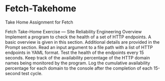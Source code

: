 # Fetch-Takehome
Take Home Assignment for Fetch

Fetch Take-Home Exercise — Site Reliability Engineering Overview Implement a program to check the health of a set of HTTP endpoints. A basic overview is given in this section. Additional details are provided in the Prompt section. Read an input argument to a file path with a list of HTTP endpoints in YAML format. Test the health of the endpoints every 15 seconds. Keep track of the availability percentage of the HTTP domain names being monitored by the program. Log the cumulative availability percentage for each domain to the console after the completion of each 15-second test cycle.
